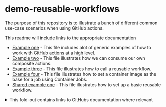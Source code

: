 # demo-reusable-workflows

The purpose of this repository is to illustrate a bunch of different common use-case scenarios when using GitHub actions.

This readme will include links to the appropriate documentation


- [Example one](./.github/workflows/example_one.yml) - This file includes alot of generic examples of how to work with GitHub actions at a high level.
- [Example two](./.github/workflows/example_two.yml) - This file illustrates how we can consume our own composite actions.
- [Example three](./.github/workflows/example_three.yml) - This file illustrates how to call a reusable workflow.
- [Example four](./.github/workflows/example_four.yml) - This file illustrates how to set a container image as the base for a job using Container Jobs.
- [Shared example one](./.github/workflows/shared_example_one.yml) - This file illustrates how to set up a basic reusable workflow.





<details>
<summary>This fold-out contains links to GitHubs documentation where relevant</summary>
  
- [Reusable workflows](https://docs.github.com/en/actions/using-workflows/reusing-workflows)
- [Container Jobs](https://docs.github.com/en/actions/using-jobs/running-jobs-in-a-container)
- 
</details>
